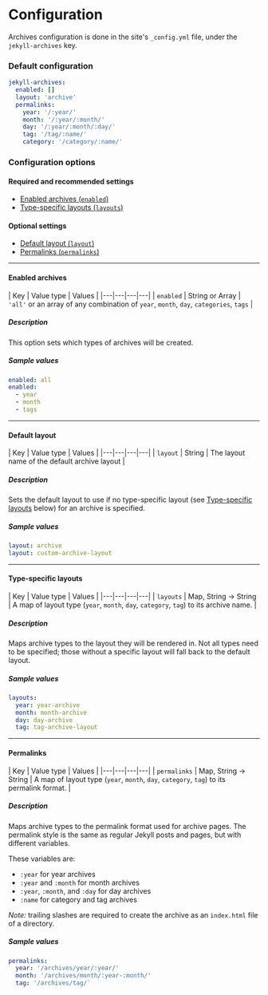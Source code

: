 # Configuration

Archives configuration is done in the site's `_config.yml` file, under the `jekyll-archives` key.

### Default configuration
```yml
jekyll-archives:
  enabled: []
  layout: 'archive'
  permalinks:
    year: '/:year/'
    month: '/:year/:month/'
    day: '/:year/:month/:day/'
    tag: '/tag/:name/'
    category: '/category/:name/'
```

### Configuration options

#### Required and recommended settings
- [Enabled archives (`enabled`)](#enabled-archives)
- [Type-specific layouts (`layouts`)](#type-specific-layouts)

#### Optional settings
- [Default layout (`layout`)](#default-layout)
- [Permalinks (`permalinks`)](#permalinks)

---

#### Enabled archives
| Key | Value type | Values |
|---|---|---|---|
| `enabled` | String or Array | `'all'` or an array of any combination of `year`, `month`, `day`, `categories`, `tags` |
##### Description
This option sets which types of archives will be created.
##### Sample values
```yml
enabled: all
enabled:
  - year
  - month
  - tags
```

---

#### Default layout
| Key | Value type | Values |
|---|---|---|---|
| `layout` | String  | The layout name of the default archive layout |
##### Description
Sets the default layout to use if no type-specific layout (see [Type-specific layouts](#type-specific-layouts) below) for an archive is specified.
##### Sample values
```yml
layout: archive
layout: custom-archive-layout
```

---

#### Type-specific layouts
| Key | Value type | Values |
|---|---|---|---|
| `layouts` | Map, String &rarr; String | A map of layout type (`year`, `month`, `day`, `category`, `tag`) to its archive name. |
##### Description
Maps archive types to the layout they will be rendered in. Not all types need to be specified; those without a specific layout will fall back to the default layout.
##### Sample values
```yml
layouts:
  year: year-archive
  month: month-archive
  day: day-archive
  tag: tag-archive-layout
```

---

#### Permalinks
| Key | Value type | Values |
|---|---|---|---|
| `permalinks` | Map, String &rarr; String | A map of layout type (`year`, `month`, `day`, `category`, `tag`) to its permalink format. |
##### Description
Maps archive types to the permalink format used for archive pages. The permalink style is the same as regular Jekyll posts and pages, but with different variables.

These variables are:
* `:year` for year archives
* `:year` and `:month` for month archives
* `:year`, `:month`, and `:day` for day archives
* `:name` for category and tag archives

*Note:* trailing slashes are required to create the archive as an `index.html` file of a directory.
##### Sample values
```yml
permalinks:
  year: '/archives/year/:year/'
  month: '/archives/month/:year-:month/'
  tag: '/archives/tag/`
```
